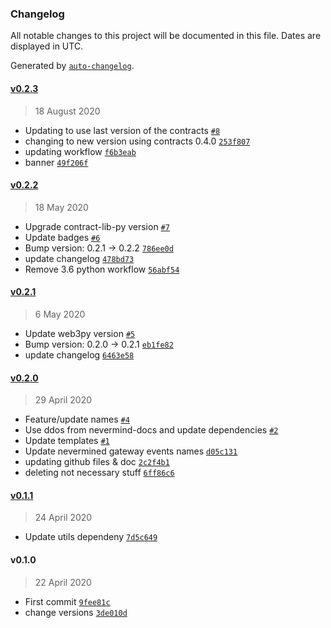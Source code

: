 ### Changelog

All notable changes to this project will be documented in this file. Dates are displayed in UTC.

Generated by [`auto-changelog`](https://github.com/CookPete/auto-changelog).

#### [v0.2.3](https://github.com/nevermined-io/gateway-events/compare/v0.2.2...v0.2.3)

> 18 August 2020

- Updating to use last version of the contracts [`#8`](https://github.com/nevermined-io/gateway-events/pull/8)
- changing to new version using contracts 0.4.0 [`253f807`](https://github.com/nevermined-io/gateway-events/commit/253f80719b3aa0cd99c8248f3fd9e3742455adf1)
- updating workflow [`f6b3eab`](https://github.com/nevermined-io/gateway-events/commit/f6b3eab8a7284f14c1f5918773b0f2af8b56892d)
- banner [`49f206f`](https://github.com/nevermined-io/gateway-events/commit/49f206f9a288a0680fd5e2ef27124e0a92183b65)

#### [v0.2.2](https://github.com/nevermined-io/gateway-events/compare/v0.2.1...v0.2.2)

> 18 May 2020

- Upgrade contract-lib-py version [`#7`](https://github.com/nevermined-io/gateway-events/pull/7)
- Update badges [`#6`](https://github.com/nevermined-io/gateway-events/pull/6)
- Bump version: 0.2.1 → 0.2.2 [`786ee0d`](https://github.com/nevermined-io/gateway-events/commit/786ee0dcb18757e08de2c8356890fc5f4d2e9fb6)
- update changelog [`478bd73`](https://github.com/nevermined-io/gateway-events/commit/478bd73dc8426587983c44abb5a2915fa030df0f)
- Remove 3.6 python workflow [`56abf54`](https://github.com/nevermined-io/gateway-events/commit/56abf5466408f560ffe08979454fb2f954765ee5)

#### [v0.2.1](https://github.com/nevermined-io/gateway-events/compare/v0.2.0...v0.2.1)

> 6 May 2020

- Update web3py version [`#5`](https://github.com/nevermined-io/gateway-events/pull/5)
- Bump version: 0.2.0 → 0.2.1 [`eb1fe82`](https://github.com/nevermined-io/gateway-events/commit/eb1fe8268ddfb8d157c367fd7b76a8c9c86e50df)
- update changelog [`6463e58`](https://github.com/nevermined-io/gateway-events/commit/6463e5835188e83a7018d44ef7ff8910671afe65)

#### [v0.2.0](https://github.com/nevermined-io/gateway-events/compare/v0.1.1...v0.2.0)

> 29 April 2020

- Feature/update names [`#4`](https://github.com/nevermined-io/gateway-events/pull/4)
- Use ddos from nevermind-docs and update dependencies [`#2`](https://github.com/nevermined-io/gateway-events/pull/2)
- Update templates [`#1`](https://github.com/nevermined-io/gateway-events/pull/1)
- Update nevermined gateway events names [`d05c131`](https://github.com/nevermined-io/gateway-events/commit/d05c131192c57a5a51b26e5cb104a659d15e02bb)
- updating github files & doc [`2c2f4b1`](https://github.com/nevermined-io/gateway-events/commit/2c2f4b1bd52f75b8a1b1721b0fffac9298fe2e9e)
- deleting not necessary stuff [`6ff86c6`](https://github.com/nevermined-io/gateway-events/commit/6ff86c65c0aa818d246eaad5e07231d6cd90d0ec)

#### [v0.1.1](https://github.com/nevermined-io/gateway-events/compare/v0.1.0...v0.1.1)

> 24 April 2020

- Update utils dependeny [`7d5c649`](https://github.com/nevermined-io/gateway-events/commit/7d5c649a9420c9e3b45064b63a96bc4fbf9c0e2c)

#### v0.1.0

> 22 April 2020

- First commit [`9fee81c`](https://github.com/nevermined-io/gateway-events/commit/9fee81ced7fd623a416841a847ec453dd58dea8c)
- change versions [`3de010d`](https://github.com/nevermined-io/gateway-events/commit/3de010d34f7cb106d023e1bef839ca9631af3812)
